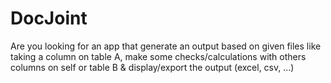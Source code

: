 # DocJoint
Are you looking for an app that generate an output based on given files like taking a column on table A, make some checks/calculations with others columns on self or table B & display/export the output (excel, csv, ...)
